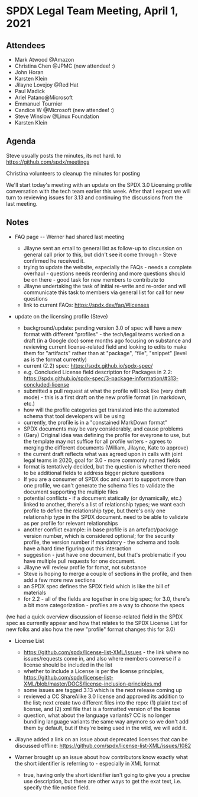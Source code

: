 # SPDX Legal Team Meeting, April 1, 2021

## Attendees
* Mark Atwood @Amazon
* Christina Chen @JPMC (new attendee! :)
* John Horan
* Karsten Klein
* Jilayne Lovejoy @Red Hat
* Paul Madick
* Ariel Patano@Microsoft
* Emmanuel Tournier
* Candice W @Microsoft (new attendee! :)
* Steve Winslow @Linux Foundation
* Karsten Klein

## Agenda

Steve usually posts the minutes, its not hard.  to https://github.com/spdx/meetings

Christina volunteers to cleanup the minutes for posting

We'll start today's meeting with an update on the SPDX 3.0 Licensing profile conversation with the tech team earlier this week. After that I expect we will turn to reviewing issues for 3.13 and continuing the discussions from the last meeting.

## Notes

* FAQ page -- Werner had shared last meeting
  * Jilayne sent an  email to general list as follow-up to discussion on general call prior to this, but didn't see it come through - Steve confirmed he received it.
  * trying to update the website, especially the FAQs - needs a complete overhaul - questions needs reordering and more questions should be on there - good task for new members to contribute to
  * Jilayne undertaking the task of initial re-write and re-order and will communicate this task to members via general list for call for new questions
  * link to current FAQs: https://spdx.dev/faq/#licenses
  
* update on the licensing profile (Steve)
  * background/update: pending version 3.0 of spec will have a new format with different "profiles" - the tech/legal teams worked on a draft (in a Google doc) some months ago focusing on substance and reviewing current license-related field and looking to edits to make them for "artifacts" rather than at "package", "file", "snippet" (level as is the format currently)
  * current (2.2) spec: https://spdx.github.io/spdx-spec/
  * e.g. Concluded License field description for Packages in 2.2: https://spdx.github.io/spdx-spec/3-package-information/#313-concluded-license 
  * submitted a pull request at what the profile will look like (very draft mode) - this is a first draft on the new profile format (in markdown, etc.)
  * how will the profile categories get translated into the automated schema that tool developers will be using
  * currently, the profile is in a "constained MarkDown format"
  * SPDX documents may be vary considerably, and cause problems
  * (Gary) Original idea was defining the profile for eveyrone to use, but the template may not suffice for all profile writers - agrees to merging the different documents (William, Jilayne, Kate to approve)
  * the current draft reflects what was agreed upon in calls with joint legal teams in 2020, goal for 3.0 - more commonly named fields
  * format is tentatively decided, but the question is whether there need to be additional fields to address bigger picture questions
  * If you are a consumer of SPDX doc and want to support more than one profile, we can't generate the schema files to validate the document supporting the multiple files
  * potential conflicts - if a document statically (or dynamically, etc.) linked to another, there's a list of relationship types; we want each profile to define the relationship type, but there's only one relationship type in the SPDX document. need to be able to validate as per profile for relevant relationships
  * another conflict example: in base profile is an artefact/package version number, which is considered optional; for the security profile, the version number if mandatory - the schema and tools have a hard time figuring out this interaction
  * suggestion - just have one document, but that's problematic if you have multiple pull requests for one document.
  * Jilayne will review profile for fomat, not substance
  * Steve is hoping to merge a couple of sections in the profile, and then add a few more new sections
  * an SPDX spec defines the SPDX field which is like the bill of materials
  * for 2.2 - all of the fields are together in one big spec; for 3.0, there's a bit more categorization - profiles are a way to choose the specs

(we had a quick overview discussion of license-related field in the SPDX spec as currently appear and how that relates to the SPDX License List for new folks and also how the new "profile" format changes this for 3.0)

* License List
  * https://github.com/spdx/license-list-XML/issues - the link where no issues/requests come in, and also where members converse if a license should be included in the list
  * whether to include a License is per the license principles, https://github.com/spdx/license-list-XML/blob/master/DOCS/license-inclusion-principles.md 
  * some issues are tagged 3.13 which is the next release coming up
  * reviewed a CC ShareAlike 3.0 license and approved its addition to the list; next create two different files into the repo: (1) plaint text of license, and (2) xml file that is a formatted version of the license
  * question, what about the language variants? CC is no longer bundling language variants the same way anymore so we don't add them by default, but if they're being used in the wild, we will add it. 

* Jilayne added a link on an issue about deprecated licenses that can be discussed offline: https://github.com/spdx/license-list-XML/issues/1082

* Warner brought up an issue about how contributors know exactly what the short identifier is referring to - especially in XML format
  * true, having only the short identifier isn't going to give you a precise use description, but  there are other ways to get the exat text, i.e. specify the file notice field.
